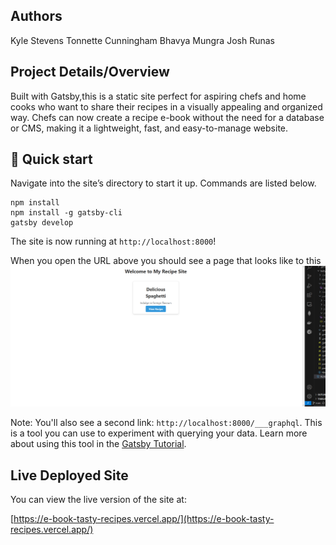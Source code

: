 ## Authors
Kyle Stevens
Tonnette Cunningham
Bhavya Mungra
Josh Runas

## Project Details/Overview
Built with Gatsby,this is a static site perfect for aspiring chefs and home cooks who want to share their recipes in a visually appealing and organized way. Chefs can now create a recipe e-book without the need for a database or CMS, making it a lightweight, fast, and easy-to-manage website.


## 🚀 Quick start
Navigate into the site’s directory to start it up. Commands are listed below.
```shell
npm install
npm install -g gatsby-cli
gatsby develop
```
The site is now running at `http://localhost:8000`!

When you open the URL above you should see a page that looks like to this
![localhost](image.png)

Note: You'll also see a second link: `http://localhost:8000/___graphql`. This is a tool you can use to experiment with querying your data. Learn more about using this tool in the [Gatsby Tutorial](https://www.gatsbyjs.com/docs/tutorial/getting-started/part-4/#use-graphiql-to-explore-the-data-layer-and-write-graphql-queries).


## Live Deployed Site

You can view the live version of the site at:

[https://e-book-tasty-recipes.vercel.app/](https://e-book-tasty-recipes.vercel.app/)